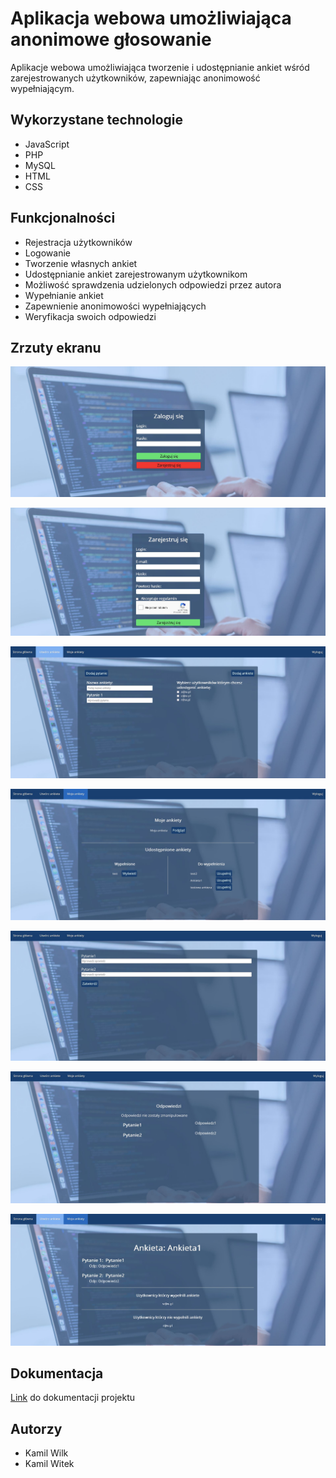 # Aplikacja webowa umożliwiająca anonimowe głosowanie 

Aplikacje webowa umożliwiająca tworzenie i udostępnianie ankiet wśród zarejestrowanych użytkowników, zapewniając anonimowość wypełniającym.

## Wykorzystane technologie

- JavaScript
- PHP
- MySQL
- HTML
- CSS
## Funkcjonalności 
- Rejestracja użytkowników
- Logowanie
- Tworzenie własnych ankiet
- Udostępnianie ankiet zarejestrowanym użytkownikom
- Możliwość sprawdzenia udzielonych odpowiedzi przez autora 
- Wypełnianie ankiet
- Zapewnienie anonimowości wypełniających
- Weryfikacja swoich odpowiedzi
## Zrzuty ekranu
![Alt text](/screenshots/test.JPG "Optional Title")

![Alt text](/screenshots/2.JPG "Optional Title")

![Alt text](/screenshots/3.JPG "Optional Title")

![Alt text](/screenshots/4.JPG "Optional Title")

![Alt text](/screenshots/5.JPG "Optional Title")

![Alt text](/screenshots/6.JPG "Optional Title")

![Alt text](/screenshots/7.JPG "Optional Title")

## Dokumentacja
[Link](http://dokumentacja.ct8.pl/files.html) do dokumentacji projektu

## Autorzy
- Kamil Wilk
- Kamil Witek


